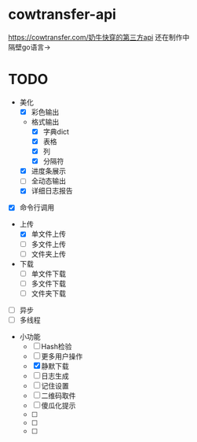 # cowtransfer-api
https://cowtransfer.com/奶牛快穿的第三方api
还在制作中  
隔壁go语言→
# TODO
- 美化
  - [x] 彩色输出
  - 格式输出
      - [x] 字典dict
      - [x] 表格
      - [x] 列
      - [x] 分隔符
  - [x] 进度条展示
  - [ ] 全动态输出
  - [x] 详细日志报告
- [x] 命令行调用
- 上传
    - [x] 单文件上传
    - [ ] 多文件上传
    - [ ] 文件夹上传
- 下载
    - [ ] 单文件下载
    - [ ] 多文件下载
    - [ ] 文件夹下载
- [ ] 异步
- [ ] 多线程
- 小功能
    - [ ] Hash检验
    - [ ] 更多用户操作
    - [x] 静默下载
    - [ ] 日志生成
    - [ ] 记住设置
    - [ ] 二维码取件
    - [ ] 傻瓜化提示
    - [ ] 
    - [ ]
    - [ ]
